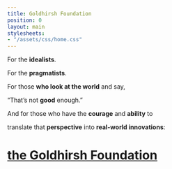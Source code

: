 ```yaml
---
title: Goldhirsh Foundation
position: 0
layout: main
stylesheets:
- "/assets/css/home.css"
---
```


For the **idealists**.

For the **pragmatists**.

For those **who look at the world** and say,

“That’s not **good** enough.”

And for those who have the **courage** and **ability** to

translate that **perspective** into **real\-world innovations**:

[the **Goldhirsh Foundation**](/vision/)
============================
